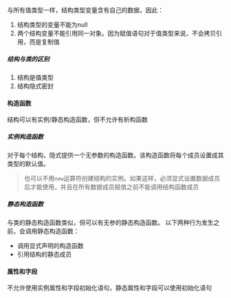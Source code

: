与所有值类型一样，结构类型变量含有自己的数据，因此：
1. 结构类型的变量不能为null
2. 两个结构变量不能引用同一对象。因为赋值语句对于值类型来说，不会拷贝引用，而是复制值
##### 结构与类的区别
1. 结构是值类型
2. 结构隐式密封
#### 构造函数
结构可以有实例/静态构造函数，但不允许有析构函数
##### 实例构造函数
对于每个结构，隐式提供一个无参数的构造函数。该构造函数将每个成员设置成其类型的默认值。
>也可以不用`new`运算符创建结构的实例。如果这样，必须显式设置数据成员后才能使用，并且在所有数据成员赋值之前不能调用结构函数成员
##### 静态构造函数
与类的静态构造函数类似，但可以有无参的静态构造函数。
以下两种行为发生之前，会调用静态构造函数：
- 调用显式声明的构造函数
- 引用结构的静态成员
#### 属性和字段
不允许使用实例属性和字段初始化语句，静态属性和字段可以使用初始化语句
